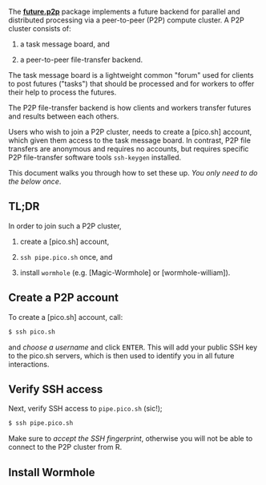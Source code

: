<!--
%\VignetteIndexEntry{future.p2p: One-Time Setup}
%\VignetteAuthor{Henrik Bengtsson}
%\VignetteKeyword{R}
%\VignetteKeyword{package}
%\VignetteKeyword{vignette}
%\VignetteKeyword{Rprofile}
%\VignetteKeyword{Renviron}
%\VignetteEngine{future.p2p::selfonly}
-->

The **[future.p2p]** package implements a future backend for parallel
and distributed processing via a peer-to-peer (P2P) compute cluster.
A P2P cluster consists of:

 1. a task message board, and
 
 2. a peer-to-peer file-transfer backend.

The task message board is a lightweight common "forum" used for
clients to post futures ("tasks") that should be processed and for
workers to offer their help to process the futures.

The P2P file-transfer backend is how clients and workers transfer
futures and results between each others.

Users who wish to join a P2P cluster, needs to create a [pico.sh]
account, which given them access to the task message board. In
contrast, P2P file transfers are anonymous and requires no accounts,
but requires specific P2P file-transfer software tools `ssh-keygen`
installed.

This document walks you through how to set these up. _You only need to
do the below once_.


## TL;DR

In order to join such a P2P cluster,

1. create a [pico.sh] account,

2. `ssh pipe.pico.sh` once, and

3. install `wormhole` (e.g. [Magic-Wormhole] or [wormhole-william]).


## Create a P2P account

To create a [pico.sh] account, call:

```sh
$ ssh pico.sh
```

and _choose a username_ and click <kbd>ENTER</kbd>.  This will add
your public SSH key to the pico.sh servers, which is then used to
identify you in all future interactions.


## Verify SSH access

Next, verify SSH access to `pipe.pico.sh` (sic!);

```sh
$ ssh pipe.pico.sh
```

Make sure to _accept the SSH fingerprint_, otherwise you will not be
able to connect to the P2P cluster from R.


## Install Wormhole




[future.p2p]: https://github.com/HenrikBengtsson/future.p2p
[future]: https://future.futureverse.org
[futureverse]: https://www.futureverse.org
